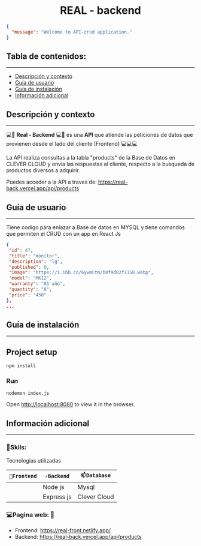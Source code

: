 
<h1 align="center">REAL - backend</h1>

```json
{
  "message": "Welcome to API-crud application."
}
```

## Tabla de contenidos:
---

- [Descripción y contexto](#descripción-y-contexto)
- [Guía de usuario](#guía-de-usuario)
- [Guía de instalación](#guía-de-instalación)
- [Información adicional](#información-adicional)


## Descripción y contexto
---

💻📱 **Real - Backend** 💻📱 es una **API** que atiende las peticiones de datos que provienen desde el lado del cliente (Frontend) 💻💻💻

La API realiza consultas a la tabla "products" de la Base de Datos en CLEVER CLOUD y envia las respuestas al cliente, respecto a la busqueda de productos diversos a adquirir.

Puedes acceder a la API a traves de: <a href="https://real-back.vercel.app/api/products" target="_blank">https://real-back.vercel.app/api/products</a>

## Guía de usuario
---
Tiene codigo para enlazar a Base de datos en MYSQL y tiene comandos que permiten el CRUD con un app en React Js

```json
{
 "id": 47,
 "title": "monitor",
 "description": "lg",
 "published": 0,
 "image": "https://i.ibb.co/6ywmCtm/b0f9d82f1150.webp",
 "model": "MK12",
 "warranty": "01 año",
 "quantity": "8",
 "price": "450"
},
...
```
 	
## Guía de instalación
---
## Project setup
```
npm install
```

### Run
```
nodemon index.js
```

Open [http://localhost:8080](http://localhost:8080) to view it in the browser.


## Información adicional
---
### 🔭Skils:
Tecnologias utilizadas

| `🔭Frontend` | `⚡Backend` | `📫Database` |
| ------ | ------ | ------ | 
|  | Node js | Mysql |
|  | Express js | Clever Cloud |



### 💻Pagina web: 📱
<ul>
<li> Frontend: <a href="https://real-front.netlify.app/" target="_blank">https://real-front.netlify.app/</a> </li>
<li> Backend: <a href="https://real-back.vercel.app/api/products" target="_blank">https://real-back.vercel.app/api/products</a> </li>
</ul>

